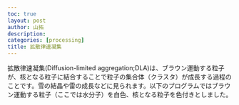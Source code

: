 ```yaml
---
toc: true
layout: post
author: 山拓
description:
categories: [processing]
title: 拡散律速凝集
---
```


拡散律速凝集(Diffusion-limited aggregation;DLA)は、ブラウン運動する粒子が、核となる粒子に結合することで粒子の集合体（クラスタ）が成長する過程のことです。雪の結晶や雷の成長などに見られます。以下のプログラムではブラウン運動する粒子（ここでは水分子）を白色、核となる粒子を色付きとしました。

<script type="text/javascript" src="https://cdnjs.cloudflare.com/ajax/libs/processing.js/1.6.6/processing.min.js"></script>
<div>
<script type="text/processing">
int edge=5;
int NUM=2000;
int speed=2;
float[] x=new float[NUM];
float[] y=new float[NUM];
float[] r=new float[NUM];
float[] theta=new float[NUM];
float[] fixed_x=new float[NUM];
float[] fixed_y=new float[NUM];
float[] fixed_hue=new float[NUM];
int nan=1000;
float hue=0;

void setup(){
size(400,400);
colorMode(HSB);
for(int i=0;i<NUM;i++){
r[i]=random(50,200);
theta[i]=random(0,2*PI);
x[i]=int(width/2+r[i]*cos(theta[i]));
y[i]=int(width/2+r[i]*sin(theta[i]));
}
fixed_hue[0]=hue;
fixed_x[0]=width/2;
fixed_y[0]=height/2;
for(int i=1;i<NUM;i++){
fixed_x[i]=nan;
fixed_y[i]=nan;
}
noStroke();
}

void draw(){
background(0);
Disp_Move_Molecular();
Disp_Fixed_Molecular();
CheckHit();
}

void Disp_Move_Molecular(){
fill(255);
for(int i=0;i<NUM;i++){
if(x[i]!=nan){
theta[i]=random(0,2*PI);
x[i]+= speed*cos(theta[i]);
y[i]+= speed*sin(theta[i]);
  ellipse(x[i],y[i],edge,edge);
}
}
}

void Disp_Fixed_Molecular(){
for(int i=0;i<NUM;i++){
 if(fixed_x[i]!=nan){
   fill(fixed_hue[i],255,255);
   ellipse(fixed_x[i],fixed_y[i],edge,edge);
 }

}
}

void CheckHit(){
for(int i=0;i<NUM;i++){
 if(x[i]!=nan){
   for(int j=0;j<NUM;j++){
     if(fixed_x[j]!=nan){
       if(distance(i,j)<=edge){
         fixed_x[i]=x[i];
         fixed_y[i]=y[i];
         x[i]=nan;
         y[i]=nan;
         hue+=0.1;
         if(hue>255){
           hue=0;
         }
         fixed_hue[i]=hue;
       }
     }
   }
 }
}
}

float distance(int i,int j){
float d;
d=sq(x[i]-fixed_x[j])+sq(y[i]-fixed_y[j]);
return sqrt(d);
}
</script>
<canvas></canvas>
</div>
